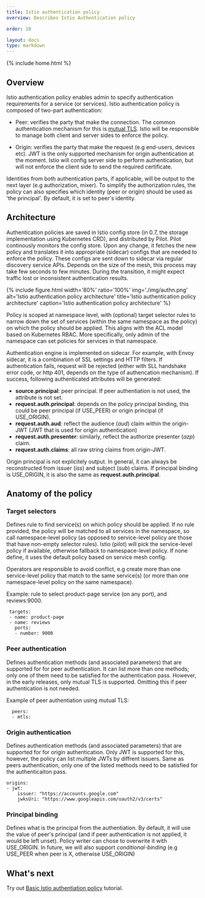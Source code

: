 ```yaml
---
title: Istio authentication policy
overview: Describes Istio Authentication policy

order: 10

layout: docs
type: markdown
---
```

{% include home.html %}

## Overview
Istio authentication policy enables admin to specify authentication requirements for a service (or services). Istio authentication policy is composed of two-part authentication:

* Peer: verifies the party that make the connection. The common authentication mechanism for this is [mutual TLS]({{home}}/docs/concepts/security/mutual-tls.html). Istio will be responsible to manage both client and server sides to enforce the policy.

* Origin: verifies the party that make the request (e.g end-users, devices etc). JWT is the only supported mechanism for origin authentication at the moment. Istio will config server side to perform authentication, but will not enforce the client side to send the required certificate.


Identities from both authentication parts, if applicable, will be output to the next layer (e.g authorization, mixer). To simplify the authorization rules, the policy can also specifies which identity (peer or origin) should be used as 'the principal'. By default, it is set to peer's identity.


## Architecture

Authentication policies are saved in Istio config store (in 0.7, the storage implementation using Kubernetes CRD), and distributed by Pilot. Pilot continously monitors the config store. Upon any change, it fetches the new policy and translates it into appropriate (sidecar) configs that are needed to enforce the policy. These configs are sent down to sidecar via regular discovery service APIs. Depends on the size of the mesh, this process may take few seconds to few minutes. During the transition, it might expect traffic lost or inconsistent authentication results.

{% include figure.html width='80%' ratio='100%'
    img='./img/authn.png'
    alt='Istio authentication policy architecture'
    title='Istio authentication policy architecture'
    caption='Istio authentication policy architecture'
    %}



Policy is scoped at namespace level, with (optional) target selector rules to narrow down the set of services (within the same namespace as the policy) on which the policy should be applied. This aligns with the ACL model based on Kubernetes RBAC. More specifically, only admin of the namespace can set policies for services in that namespace.


Authentication engine is implemented on sidecar. For example, with Envoy sidecar, it is a combination of SSL settings and HTTP filters. If authentication fails, request will be rejected (either with SLL handshake error code, or http 401, depends on the type of authencation mechanism). If success, following authenticated attributes will be generated:

- **source.principal**: peer principal. If peer authentiation is not used, the attribute is not set.
- **request.auth.principal**: depends on the policy principal binding, this could be peer principal (if USE_PEER) or origin principal (if USE_ORIGIN).
- **request.auth.aud**: reflect the audience (*aud*) claim within the origin-JWT (JWT that is used for origin authentication)
- **request.auth.presenter**: similarly, reflect the authorize presenter (*azp*) claim.
- **request.auth.claims**: all raw string claims from origin-JWT.

Origin principal is not explicitely output. In general, it can always be reconstructed from issuer (*iss*) and subject (*sub*) claims. If principal binding is USE_ORIGIN, it is also the same as **request.auth.principal**.


## Anatomy of the policy

### Target selectors

Defines rule to find service(s) on which policy should be applied. If no rule provided, the policy will be matched to all services in the namespace, so call namespace-level policy (as opposed to service-level policy are those that have non-empty selector rules). Istio (pilot) will pick the service-level policy if available, otherwise fallback to namespace-level policy. If none define, it uses the default policy based on service mesh config.


Operators are responsible to avoid conflict, e.g create more than one service-level policy that match to the same service(s) (or more than one namespace-level policy on the same namespace).


Example: rule to select product-page service (on any port), and reviews:9000.

```
 targets:
 - name: product-page
 - name: reviews
   ports:
   - number: 9000
```

### Peer authentication


Defines authentication methods (and associated parameters) that are supported for for peer authentication. It can list more than one methods; only one of them need to be satisfied for the authentication pass. However, in the early releases, only mutual TLS is supported. Omitting this if peer authentication is not needed.


Example of peer authentiation using mutual TLS:

```
  peers:
  - mtls:
```  

### Origin authentication

Defines authentication methods (and associated parameters) that are supported for for origin authentication. Only JWT is supported for this, however, the policy can list multiple JWTs by diffrent issuers. Same as peers authentication, only one of the listed methods need to be satisfied for the authenticaiton pass.

```
origins:
- jwt:
    issuer: "https://accounts.google.com"
    jwksUri: "https://www.googleapis.com/oauth2/v3/certs"
```

### Principal binding

Defines what is the principal from the authentiation. By default, it will use the value of peer's principal (and if peer authentication is not applied, it would be left unset). Policy writer can chose to overwrite it with USE_ORIGIN. In future, we will also support *conditional-binding* (e.g USE_PEER when peer is X, otherwise USE_ORIGIN)

## What's next

Try out [Basic Istio authentiation policy]({{home}}/docs/tasks/security/authn-policy.html) tutorial.
